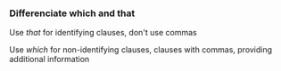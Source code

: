 ### Differenciate which and that

Use *that* for identifying clauses, don't use commas

Use *which* for non-identifying clauses, clauses with commas, providing additional information


